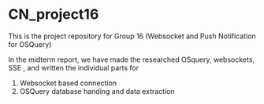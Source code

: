 # CN_project16

This is the project repository for Group 16 (Websocket and Push Notification for OSQuery)

In the midterm report, we have made the researched OSquery, websockets, SSE , and written the individual parts for 
1. Websocket based connection
2. OSQuery database handing and data extraction
